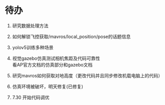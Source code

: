 # 待办

1. 研究数据处理方法
3. 如何解锁飞控获取/mavros/local_position/pose的话题信息
3. yolov5训练多种场景
4. 视觉gazebo仿真测试相机焦距及代码可靠性  
看AP官方文档的仿真部分和gazebo文档
5. 研究mavros如何获取对地高度（更改代码并且同步修改机载电脑上的代码）

6. 仿真环境被破坏，明天修复(已修复)

7. 7.30 开始代码调优
